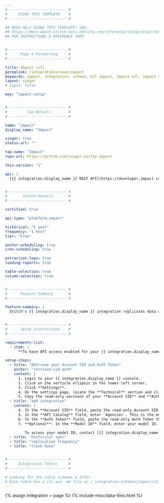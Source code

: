 ```yaml
---
# -------------------------- #
#     USING THIS TEMPLATE    #
# -------------------------- #

## NEED HELP USING THIS TEMPLATE? SEE:
## https://docs-about-stitch-docs.netlify.com/reference/integration-templates/saas/
## FOR INSTRUCTIONS & REFERENCE INFO


# -------------------------- #
#      Page & Formatting     #
# -------------------------- #

title: Impact (v1)
permalink: /integrations/saas/impact
keywords: impact, integration, schema, etl impact, impact etl, impact schema
layout: singer
# input: false

key: "impact-setup"


# -------------------------- #
#         Tap Details        #
# -------------------------- #

name: "impact"
display_name: "Impact"

singer: true
status-url: ""

tap-name: "Impact"
repo-url: https://github.com/singer-io/tap-impact

this-version: "1"

api: |
  [{{ integration.display_name }} REST API](https://developer.impact.com/default){:target="new"}


# -------------------------- #
#       Stitch Details       #
# -------------------------- #

certified: true

api-type: "platform.impact"

historical: "1 year"
frequency: "1 hour"
tier: "Free"

anchor-scheduling: true
cron-scheduling: true

extraction-logs: true
loading-reports: true

table-selection: true
column-selection: true


# -------------------------- #
#      Feature Summary       #
# -------------------------- #

feature-summary: |
  Stitch's {{ integration.display_name }} integration replicates data using the {{ integration.api | flatify | strip }}. Refer to the [Schema](#schema) section for a list of objects available for replication.


# -------------------------- #
#      Setup Instructions    #
# -------------------------- #

requirements-list:
  - item: |
      **To have API access enabled for your {{ integration.display_name }} account.** To do this, login to the {{ integration.display_name }} console. Locate the gear icon and then click **Technical Settings > API Access**. Click **Enable API Access Now**.

setup-steps:
  - title: "Retrieve your Account SID and Auth Token"
    anchor: "retrieve-sid-auth"
    content: |
      1. Login to your {{ integration.display_name }} console.
      2. Click on the verticle ellipsis in the lower-left corner.
      3. Click **Settings**.
      4. On the settings page, locate the **Technical** section and click **API**.
      5. Copy the read-only versions of your **Account SID** and **Auth Token**, and save it in a safe place.
  - title: "add integration"
    content: |
      4. In the **Account SID** field, paste the read-only Account SID you copied from [step 1](#retrieve-sid-auth).
      5. In the **API Catalog** field, enter `Agencies`. This is the only API that Stitch's {{ integration.display_name }} supports for the time being.
      6. In the **Auth Token** field, paste the read-only Auth Token that you copied from [step 1](#retrieve-sid-auth).
      7. **Optional**: In the **Model ID** field, enter your model ID. This is used in the `conversion_paths` table to extract data about conversions from clicks to conversion purchases.

         To access your model ID, contact [{{ integration.display_name }} Radius Support](mailto:support@impactradius.com) or [open an {{ form-property.display-name }} help desk request](https://help.impactradius.com/hc/en-us/requests){:target="new"} with {{ integration.display_name }}.
  - title: "historical sync"
  - title: "replication frequency"
  - title: "track data"


# -------------------------- #
#     Integration Tables     #
# -------------------------- #

# Looking for the table schemas & info?
# Each table has a its own .md file in /_integration-schemas/impact/v1
---
```

{% assign integration = page %}
{% include misc/data-files.html %}